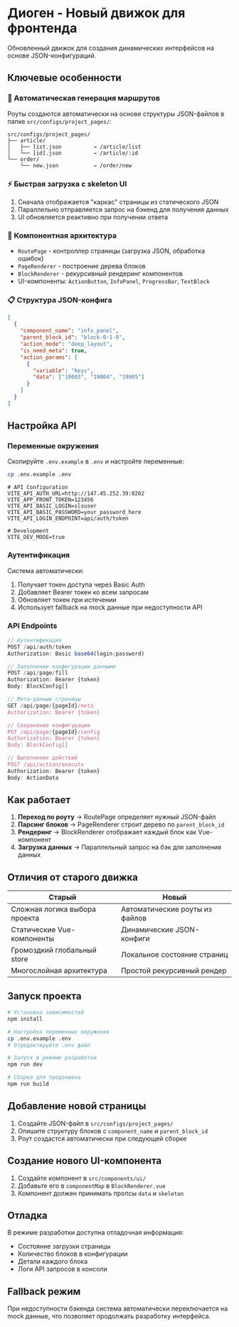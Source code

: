 # Диоген - Новый движок для фронтенда

Обновленный движок для создания динамических интерфейсов на основе JSON-конфигураций.

## Ключевые особенности

### 🚀 Автоматическая генерация маршрутов
Роуты создаются автоматически на основе структуры JSON-файлов в папке `src/configs/project_pages/`:

```
src/configs/project_pages/
├── article/
│   ├── list.json          → /article/list
│   └── [id].json          → /article/:id
└── order/
    └── new.json           → /order/new
```

### ⚡ Быстрая загрузка с skeleton UI
1. Сначала отображается "каркас" страницы из статического JSON
2. Параллельно отправляется запрос на бэкенд для получения данных
3. UI обновляется реактивно при получении ответа

### 🧩 Компонентная архитектура
- `RoutePage` - контроллер страницы (загрузка JSON, обработка ошибок)
- `PageRenderer` - построение дерева блоков
- `BlockRenderer` - рекурсивный рендеринг компонентов
- UI-компоненты: `ActionButton`, `InfoPanel`, `ProgressBar`, `TextBlock`

### 📋 Структура JSON-конфига

```json
[
  {
    "component_name": "info_panel",
    "parent_block_id": "block-0-1-0",
    "action_mode": "deep_layout",
    "is_need_meta": true,
    "action_params": [
      {
        "variable": "keys",
        "data": ["19003", "19004", "19005"]
      }
    ]
  }
]
```

## Настройка API

### Переменные окружения

Скопируйте `.env.example` в `.env` и настройте переменные:

```bash
cp .env.example .env
```

```env
# API Configuration
VITE_API_AUTH_URL=http://147.45.252.39:8202
VITE_APP_FRONT_TOKEN=123456
VITE_API_BASIC_LOGIN=slsuser
VITE_API_BASIC_PASSWORD=your_password_here
VITE_API_LOGIN_ENDPOINT=api/auth/token

# Development
VITE_DEV_MODE=true
```

### Аутентификация

Система автоматически:
1. Получает токен доступа через Basic Auth
2. Добавляет Bearer токен ко всем запросам
3. Обновляет токен при истечении
4. Использует fallback на mock данные при недоступности API

### API Endpoints

```typescript
// Аутентификация
POST /api/auth/token
Authorization: Basic base64(login:password)

// Заполнение конфигурации данными
POST /api/page/fill
Authorization: Bearer {token}
Body: BlockConfig[]

// Мета-данные страницы
GET /api/page/{pageId}/meta
Authorization: Bearer {token}

// Сохранение конфигурации
PUT /api/page/{pageId}/config
Authorization: Bearer {token}
Body: BlockConfig[]

// Выполнение действий
POST /api/action/execute
Authorization: Bearer {token}
Body: ActionData
```

## Как работает

1. **Переход по роуту** → RoutePage определяет нужный JSON-файл
2. **Парсинг блоков** → PageRenderer строит дерево по `parent_block_id`
3. **Рендеринг** → BlockRenderer отображает каждый блок как Vue-компонент
4. **Загрузка данных** → Параллельный запрос на бэк для заполнения данных

## Отличия от старого движка

| Старый | Новый |
|--------|-------|
| Сложная логика выбора проекта | Автоматические роуты из файлов |
| Статические Vue-компоненты | Динамические JSON-конфиги |
| Громоздкий глобальный store | Локальное состояние страниц |
| Многослойная архитектура | Простой рекурсивный рендер |

## Запуск проекта

```bash
# Установка зависимостей
npm install

# Настройка переменных окружения
cp .env.example .env
# Отредактируйте .env файл

# Запуск в режиме разработки
npm run dev

# Сборка для продакшена
npm run build
```

## Добавление новой страницы

1. Создайте JSON-файл в `src/configs/project_pages/`
2. Опишите структуру блоков с `component_name` и `parent_block_id`
3. Роут создастся автоматически при следующей сборке

## Создание нового UI-компонента

1. Создайте компонент в `src/components/ui/`
2. Добавьте его в `componentMap` в `BlockRenderer.vue`
3. Компонент должен принимать пропсы `data` и `skeleton`

## Отладка

В режиме разработки доступна отладочная информация:
- Состояние загрузки страницы
- Количество блоков в конфигурации
- Детали каждого блока
- Логи API запросов в консоли

## Fallback режим

При недоступности бэкенда система автоматически переключается на mock данные, что позволяет продолжать разработку интерфейса.
